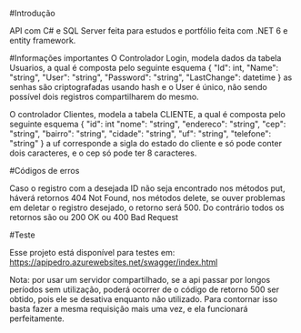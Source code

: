 #Introdução

API com C# e SQL Server feita para estudos e portfólio feita com .NET 6 e entity framework.

#Informações importantes
O Controlador Login, modela dados da tabela Usuarios, a qual é composta pelo seguinte esquema
{
"Id": int,
"Name": "string",
"User": "string",
"Password": "string",
"LastChange": datetime
}
as senhas são criptografadas usando hash e o User é único, não sendo possível dois registros compartilharem do mesmo.

O controlador Clientes, modela a tabela CLIENTE, a qual é composta pelo seguinte esquema
{
"id": int
"nome": "string",
"endereco": "string",
"cep": "string",
"bairro": "string",
"cidade": "string",
"uf": "string",
"telefone": "string"
}
a uf corresponde a sigla do estado do cliente e só pode conter dois caracteres, e o cep só pode ter 8 caracteres.

#Códigos de erros

Caso o registro com a desejada ID não seja encontrado nos métodos put, háverá retornos 404 Not Found, nos métodos delete, se ouver problemas em deletar o registro desejado, o retorno será 500.
Do contrário todos os retornos são ou 200 OK ou 400 Bad Request

#Teste

Esse projeto está disponível para testes em: https://apipedro.azurewebsites.net/swagger/index.html

Nota: por usar um servidor compartilhado, se a api passar por longos períodos sem utilização, poderá ocorrer de o código de retorno 500 ser obtido, pois ele se desativa enquanto não utilizado. Para contornar isso basta fazer a mesma requisição mais uma vez, e ela funcionará perfeitamente.

